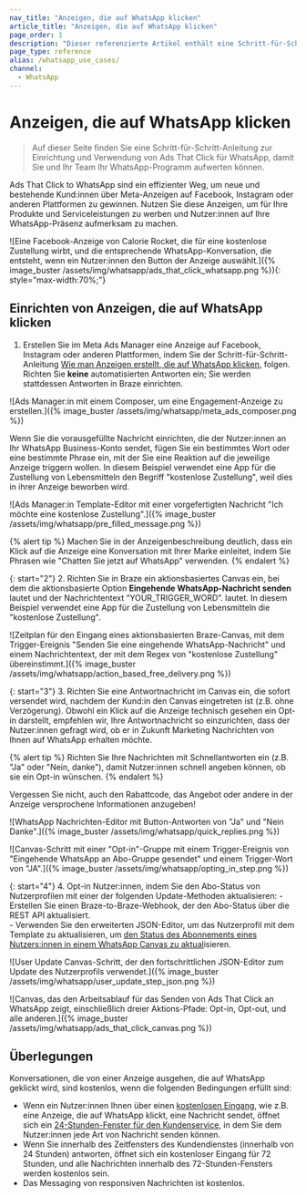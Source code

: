 ```yaml
---
nav_title: "Anzeigen, die auf WhatsApp klicken"
article_title: "Anzeigen, die auf WhatsApp klicken"
page_order: 1
description: "Dieser referenzierte Artikel enthält eine Schritt-für-Schritt-Anleitung zur Einrichtung und Verwendung von Ads That Click für WhatsApp."
page_type: reference
alias: /whatsapp_use_cases/
channel:
  - WhatsApp
---
```


# Anzeigen, die auf WhatsApp klicken

> Auf dieser Seite finden Sie eine Schritt-für-Schritt-Anleitung zur Einrichtung und Verwendung von Ads That Click für WhatsApp, damit Sie und Ihr Team Ihr WhatsApp-Programm aufwerten können.

Ads That Click to WhatsApp sind ein effizienter Weg, um neue und bestehende Kund:innen über Meta-Anzeigen auf Facebook, Instagram oder anderen Plattformen zu gewinnen. Nutzen Sie diese Anzeigen, um für Ihre Produkte und Serviceleistungen zu werben und Nutzer:innen auf Ihre WhatsApp-Präsenz aufmerksam zu machen.

\![Eine Facebook-Anzeige von Calorie Rocket, die für eine kostenlose Zustellung wirbt, und die entsprechende WhatsApp-Konversation, die entsteht, wenn ein Nutzer:innen den Button der Anzeige auswählt.]({% image_buster /assets/img/whatsapp/ads_that_click_whatsapp.png %}){: style="max-width:70%;"}

## Einrichten von Anzeigen, die auf WhatsApp klicken

1. Erstellen Sie im Meta Ads Manager eine Anzeige auf Facebook, Instagram oder anderen Plattformen, indem Sie der Schritt-für-Schritt-Anleitung [Wie man Anzeigen erstellt, die auf WhatsApp klicken](https://business.whatsapp.com/products/create-ads-that-click-to-whatsapp), folgen. Richten Sie **keine** automatisierten Antworten ein; Sie werden stattdessen Antworten in Braze einrichten.

\![Ads Manager:in mit einem Composer, um eine Engagement-Anzeige zu erstellen.]({% image_buster /assets/img/whatsapp/meta_ads_composer.png %})

Wenn Sie die vorausgefüllte Nachricht einrichten, die der Nutzer:innen an Ihr WhatsApp Business-Konto sendet, fügen Sie ein bestimmtes Wort oder eine bestimmte Phrase ein, mit der Sie eine Reaktion auf die jeweilige Anzeige triggern wollen. In diesem Beispiel verwendet eine App für die Zustellung von Lebensmitteln den Begriff "kostenlose Zustellung", weil dies in ihrer Anzeige beworben wird. 

\![Ads Manager:in Template-Editor mit einer vorgefertigten Nachricht "Ich möchte eine kostenlose Zustellung".]({% image_buster /assets/img/whatsapp/pre_filled_message.png %})

{% alert tip %}
Machen Sie in der Anzeigenbeschreibung deutlich, dass ein Klick auf die Anzeige eine Konversation mit Ihrer Marke einleitet, indem Sie Phrasen wie "Chatten Sie jetzt auf WhatsApp" verwenden.
{% endalert %}

{: start="2"}
2\. Richten Sie in Braze ein aktionsbasiertes Canvas ein, bei dem die aktionsbasierte Option **Eingehende WhatsApp-Nachricht senden** lautet und der Nachrichtentext “YOUR_TRIGGER_WORD”. lautet. In diesem Beispiel verwendet eine App für die Zustellung von Lebensmitteln die "kostenlose Zustellung".

\![Zeitplan für den Eingang eines aktionsbasierten Braze-Canvas, mit dem Trigger-Ereignis "Senden Sie eine eingehende WhatsApp-Nachricht" und einem Nachrichtentext, der mit dem Regex von "kostenlose Zustellung" übereinstimmt.]({% image_buster /assets/img/whatsapp/action_based_free_delivery.png %})

{: start="3"}
3\. Richten Sie eine Antwortnachricht im Canvas ein, die sofort versendet wird, nachdem der Kund:in den Canvas eingetreten ist (z.B. ohne Verzögerung). Obwohl ein Klick auf die Anzeige technisch gesehen ein Opt-in darstellt, empfehlen wir, Ihre Antwortnachricht so einzurichten, dass der Nutzer:innen gefragt wird, ob er in Zukunft Marketing Nachrichten von Ihnen auf WhatsApp erhalten möchte. 

{% alert tip %}
Richten Sie Ihre Nachrichten mit Schnellantworten ein (z.B. "Ja" oder "Nein, danke"), damit Nutzer:innen schnell angeben können, ob sie ein Opt-in wünschen.
{% endalert %}

Vergessen Sie nicht, auch den Rabattcode, das Angebot oder andere in der Anzeige versprochene Informationen anzugeben!

\![WhatsApp Nachrichten-Editor mit Button-Antworten von "Ja" und "Nein Danke".]({% image_buster /assets/img/whatsapp/quick_replies.png %})

\![Canvas-Schritt mit einer "Opt-in"-Gruppe mit einem Trigger-Ereignis von "Eingehende WhatsApp an Abo-Gruppe gesendet" und einem Trigger-Wort von "JA".]({% image_buster /assets/img/whatsapp/opting_in_step.png %})

{: start="4"}
4\. Opt-in Nutzer:innen, indem Sie den Abo-Status von Nutzerprofilen mit einer der folgenden Update-Methoden aktualisieren:
    \- Erstellen Sie einen Braze-to-Braze-Webhook, der den Abo-Status über die REST API aktualisiert.  
    \- Verwenden Sie den erweiterten JSON-Editor, um das Nutzerprofil mit dem Template zu aktualisieren, um [den Status des Abonnements eines Nutzers:innen in einem WhatsApp Canvas zu aktual]({{site.baseurl}}/user_guide/message_building_by_channel/whatsapp/user_subscription/#whatsapp-opt-in-and-opt-out-process)isieren.

\![User Update Canvas-Schritt, der den fortschrittlichen JSON-Editor zum Update des Nutzerprofils verwendet.]({% image_buster /assets/img/whatsapp/user_update_step_json.png %})

\![Canvas, das den Arbeitsablauf für das Senden von Ads That Click an WhatsApp zeigt, einschließlich dreier Aktions-Pfade: Opt-in, Opt-out, und alle anderen.]({% image_buster /assets/img/whatsapp/ads_that_click_canvas.png %})

## Überlegungen

Konversationen, die von einer Anzeige ausgehen, die auf WhatsApp geklickt wird, sind kostenlos, wenn die folgenden Bedingungen erfüllt sind:

- Wenn ein Nutzer:innen Ihnen über einen [kostenlosen Eingang](https://developers.facebook.com/docs/whatsapp/pricing#free-entry-point-conversations), wie z.B. eine Anzeige, die auf WhatsApp klickt, eine Nachricht sendet, öffnet sich ein [24-Stunden-Fenster für den Kundenservice](https://developers.facebook.com/docs/whatsapp/cloud-api/guides/send-messages#customer-service-windows), in dem Sie dem Nutzer:innen jede Art von Nachricht senden können.
- Wenn Sie innerhalb des Zeitfensters des Kundendienstes (innerhalb von 24 Stunden) antworten, öffnet sich ein kostenloser Eingang für 72 Stunden, und alle Nachrichten innerhalb des 72-Stunden-Fensters werden kostenlos sein.
- Das Messaging von responsiven Nachrichten ist kostenlos.